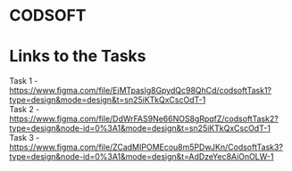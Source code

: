 # CODSOFT

# Links to the Tasks
Task 1 - https://www.figma.com/file/EjMTpaslg8GpydQc98QhCd/codsoftTask1?type=design&mode=design&t=sn25iKTkQxCscOdT-1 <br>
Task 2 - https://www.figma.com/file/DdWrFAS9Ne66NOS8gRpqfZ/codsoftTask2?type=design&node-id=0%3A1&mode=design&t=sn25iKTkQxCscOdT-1 <br>
Task 3 - https://www.figma.com/file/ZCadMIPOMEcou8m5PDwJKn/CodsoftTask3?type=design&node-id=0%3A1&mode=design&t=AdDzeYec8AiOnOLW-1 <br>
